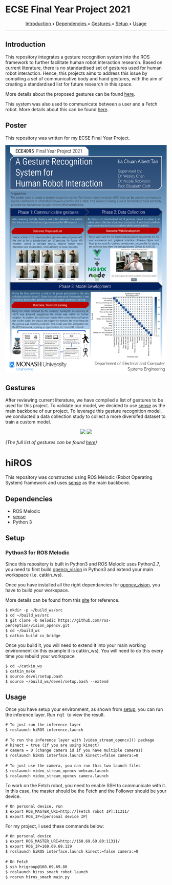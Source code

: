 # ECSE Final Year Project 2021

<!-- TABLE OF CONTENTS -->
<p align="center">
    <a href=#introduction> Introduction </a> •
    <a href=#dependencies> Dependencies </a> •
    <a href=#gestures> Gestures </a> •
    <a href=#setup> Setup </a> •
    <a href=#usage> Usage </a>
</p>

---

## Introduction

This repository integrates a gesture recognition system into the ROS framework to further facilitate human robot interaction research. Based on current literature, there is no standardised set of gestures used for human robot interaction. Hence, this projects aims to address this issue by compiling a set of communicative body and hand gestures, with the aim of creating a standardised list for future research in this space.

More details about the proposed gestures can be found [here](#gestures).

This system was also used to communicate between a user and a Fetch robot. More details about this can be found [here](#).

## Poster

This repository was written for my ECSE Final Year Project.

<p align='center'>
    <img src='docs/poster.png' width='600px'>
</p>

## Gestures

After reviewing current literature, we have compiled a list of gestures to be used for this project.
To validate our model, we decided to use [sense](https://github.com/TwentyBN/sense) as the main backbone of our project.
To leverage this gesture recognition model, we conducted a data collection study to collect a more diversifed dataset to train a custom model.

<p align="center">
    <img src="docs/gesture_1.gif" width="400px">
    <img src="docs/gesture_24.gif" width="400px">
</p>

*(The full list of gestures can be found [here](https://youtube.com/playlist?list=PL-MdrmgE0ZdsBIVYdPruDXcg29n1nCLXA))*


# hiROS

This repository was constructed using ROS Melodic (Robot Operating System) framework and uses [sense](https://github.com/TwentyBN/sense) as the main backbone.

## Dependencies
- ROS Melodic
- [sense](https://github.com/TwentyBN/sense)
- Python 3

## Setup

### Python3 for ROS Melodic

Since this repository is built in Python3 and ROS Melodic uses Python2.7, you need to first build [opencv_vision](https://github.com/ros-perception/vision_opencv) in Python3 and extend your main workspace (i.e. catkin_ws).

Once you have installed all the right dependancies for [opencv_vision](https://github.com/ros-perception/vision_opencv), you have to build your workspace. 

More details can be found from this [site](https://medium.com/@beta_b0t/how-to-setup-ros-with-python-3-44a69ca36674) for reference.

```
$ mkdir -p ~/build_ws/src
$ cd ~/build_ws/src
$ git clone -b melodic https://github.com/ros-perception/vision_opencv.git
$ cd ~/build_ws
$ catkin build cv_bridge
```

Once you build it, you will need to extend it into your main working environment (in this example it is catkin_ws). You will need to do this every time you rebuild your workspace

```
$ cd ~/catkin_ws
$ catkin_make
$ source devel/setup.bash
$ source ~/build_ws/devel/setup.bash --extend
```



## Usage

Once you have setup your environment, as shown from [setup](#setup), you can run the inference layer. Run <kbd> rqt </kbd> to view the result. 

```
# To just run the inference layer
$ roslaunch hiROS inference.launch

# To run the inference layer with [video_stream_opencv]() package
# kinect = true (if you are using kinect)
# camera = 0 (change camera id if you have multiple cameras)
$ roslaunch hiROS interface.launch kinect:=false camera:=0

# To just use the camera, you can run this two launch files
$ roslaunch video_stream_opencv webcam.launch
$ roslaunch video_stream_opencv camera.launch
```

To work on the Fetch robot, you need to enable SSH to communicate with it. In this case, the master should be the Fetch and the Follower should be your device.

```
# On personal device, run
$ export ROS_MASTER_URI=http://[Fetch robot IP]:11311/
$ export ROS_IP=[personal device IP]
```

For my project, I used these commands below:
```
# On personal device
$ export ROS_MASTER_URI=http://160.69.69.80:11311/
$ export ROS_IP=160.69.69.129
$ roslaunch hiROS interface.launch kinect:=false camera:=0

# On Fetch
$ ssh hrigroup@160.69.69.80
$ roslaunch hiros_smach robot.launch
$ rosrun hiros_smach main.py
```
